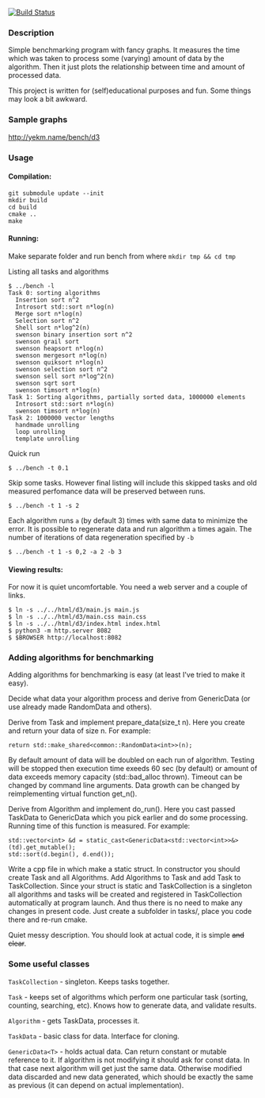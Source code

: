 [![Build Status](https://drone.io/github.com/yekm/bench/status.png)](https://drone.io/github.com/yekm/bench/latest)

### Description
Simple benchmarking program with fancy graphs. It measures the time which was
taken to process some (varying) amount of data by the algorithm. Then it just
plots the relationship between time and amount of processed data.

This project is written for (self)educational purposes and fun. Some things
may look a bit awkward.

### Sample graphs
http://yekm.name/bench/d3

### Usage
#### Compilation:
```
git submodule update --init
mkdir build
cd build
cmake ..
make
```
#### Running:
Make separate folder and run bench from where
```mkdir tmp && cd tmp```

Listing all tasks and algorithms
```
$ ../bench -l
Task 0: sorting algorithms
  Insertion sort n^2
  Introsort std::sort n*log(n)
  Merge sort n*log(n)
  Selection sort n^2
  Shell sort n*log^2(n)
  swenson binary insertion sort n^2
  swenson grail sort
  swenson heapsort n*log(n)
  swenson mergesort n*log(n)
  swenson quiksort n*log(n)
  swenson selection sort n^2
  swenson sell sort n*log^2(n)
  swenson sqrt sort
  swenson timsort n*log(n)
Task 1: Sorting algorithms, partially sorted data, 1000000 elements
  Introsort std::sort n*log(n)
  swenson timsort n*log(n)
Task 2: 1000000 vector lengths
  handmade unrolling
  loop unrolling
  template unrolling
```

Quick run
```
$ ../bench -t 0.1
```

Skip some tasks. However final listing will include this skipped tasks and old
measured perfomance data will be preserved between runs.
```
$ ../bench -t 1 -s 2
```

Each algorithm runs `a` (by default 3) times with same data to minimize the error.
It is possible to regenerate data and run algorithm `a` times again. The number
of iterations of data regeneration specified by `-b`
```
$ ../bench -t 1 -s 0,2 -a 2 -b 3
```

#### Viewing results:
For now it is quiet uncomfortable. You need a web server and a couple of links.
```
$ ln -s ../../html/d3/main.js main.js
$ ln -s ../../html/d3/main.css main.css
$ ln -s ../../html/d3/index.html index.html
$ python3 -m http.server 8082
$ $BROWSER http://localhost:8082
```

### Adding algorithms for benchmarking
Adding algorithms for benchmarking is easy (at least I've tried to make it easy).

Decide what data your algorithm process and derive from GenericData<T> (or use
already made RandomData and others).

Derive from Task and implement prepare_data(size_t n). Here you create and return
your data of size n. For example:
```
return std::make_shared<common::RandomData<int>>(n);
```

By default amount of data will be doubled on each run of algorithm. Testing will
be stopped then execution time exeeds 60 sec (by default) or amount of data
exceeds memory capacity (std::bad_alloc thrown). Timeout can be changed by
command line arguments. Data growth can be changed by reimplementing virtual
function get_n().

Derive from Algorithm and implement do_run(). Here you cast passed TaskData
to GenericData<T> which you pick earlier and do some processing. Running time
of this function is measured. For example:
```
std::vector<int> &d = static_cast<GenericData<std::vector<int>>&>(td).get_mutable();
std::sort(d.begin(), d.end());
```

Write a cpp file in which make a static struct. In constructor you should create
Task and all Algorithms. Add Algorithms to Task and add Task to TaskCollection.
Since your struct is static and TaskCollection is a singleton all algorithms and tasks
will be created and registered in TaskCollection automatically at program launch.
And thus there is no need to make any changes in present code. Just create a subfolder
in tasks/, place you code there and re-run cmake.

Quiet messy description. You should look at actual code, it is simple <s>and clear</s>.

### Some useful classes
`TaskCollection` - singleton. Keeps tasks together.

`Task` - keeps set of algorithms which perform one particular
task (sorting, counting, searching, etc). Knows how to generate data,
and validate results.

`Algorithm` - gets TaskData, processes it.

`TaskData` - basic class for data. Interface for cloning.

`GenericData<T>` - holds actual data. Can return constant or mutable reference to it.
If algorithm is not modifying it should ask for const data. In that case next algorithm
will get just the same data. Otherwise modified data discarded and new data
generated, which should be exactly the same as previous (it can depend on actual
implementation).

